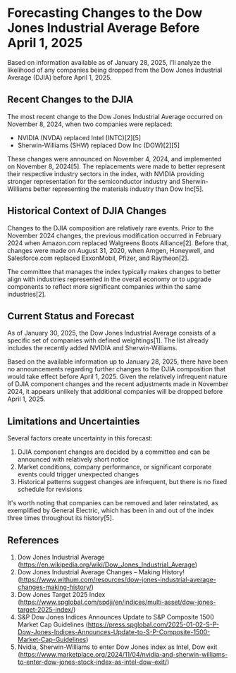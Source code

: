 # Forecasting Changes to the Dow Jones Industrial Average Before April 1, 2025

Based on information available as of January 28, 2025, I'll analyze the likelihood of any companies being dropped from the Dow Jones Industrial Average (DJIA) before April 1, 2025.

## Recent Changes to the DJIA

The most recent change to the Dow Jones Industrial Average occurred on November 8, 2024, when two companies were replaced:

- NVIDIA (NVDA) replaced Intel (INTC)[2][5]
- Sherwin-Williams (SHW) replaced Dow Inc (DOW)[2][5]

These changes were announced on November 4, 2024, and implemented on November 8, 2024[5]. The replacements were made to better represent their respective industry sectors in the index, with NVIDIA providing stronger representation for the semiconductor industry and Sherwin-Williams better representing the materials industry than Dow Inc[5].

## Historical Context of DJIA Changes

Changes to the DJIA composition are relatively rare events. Prior to the November 2024 changes, the previous modification occurred in February 2024 when Amazon.com replaced Walgreens Boots Alliance[2]. Before that, changes were made on August 31, 2020, when Amgen, Honeywell, and Salesforce.com replaced ExxonMobil, Pfizer, and Raytheon[2].

The committee that manages the index typically makes changes to better align with industries represented in the overall economy or to upgrade components to reflect more significant companies within the same industries[2].

## Current Status and Forecast

As of January 30, 2025, the Dow Jones Industrial Average consists of a specific set of companies with defined weightings[1]. The list already includes the recently added NVIDIA and Sherwin-Williams.

Based on the available information up to January 28, 2025, there have been no announcements regarding further changes to the DJIA composition that would take effect before April 1, 2025. Given the relatively infrequent nature of DJIA component changes and the recent adjustments made in November 2024, it appears unlikely that additional companies will be dropped before April 1, 2025.

## Limitations and Uncertainties

Several factors create uncertainty in this forecast:

1. DJIA component changes are decided by a committee and can be announced with relatively short notice
2. Market conditions, company performance, or significant corporate events could trigger unexpected changes
3. Historical patterns suggest changes are infrequent, but there is no fixed schedule for revisions

It's worth noting that companies can be removed and later reinstated, as exemplified by General Electric, which has been in and out of the index three times throughout its history[5].

## References

1. Dow Jones Industrial Average (https://en.wikipedia.org/wiki/Dow_Jones_Industrial_Average)
2. Dow Jones Industrial Average Changes – Making History! (https://www.withum.com/resources/dow-jones-industrial-average-changes-making-history/)
3. Dow Jones Target 2025 Index (https://www.spglobal.com/spdji/en/indices/multi-asset/dow-jones-target-2025-index/)
4. S&P Dow Jones Indices Announces Update to S&P Composite 1500 Market Cap Guidelines (https://press.spglobal.com/2025-01-02-S-P-Dow-Jones-Indices-Announces-Update-to-S-P-Composite-1500-Market-Cap-Guidelines)
5. Nvidia, Sherwin-Williams to enter Dow Jones index as Intel, Dow exit (https://www.marketplace.org/2024/11/04/nvidia-and-sherwin-williams-to-enter-dow-jones-stock-index-as-intel-dow-exit/)